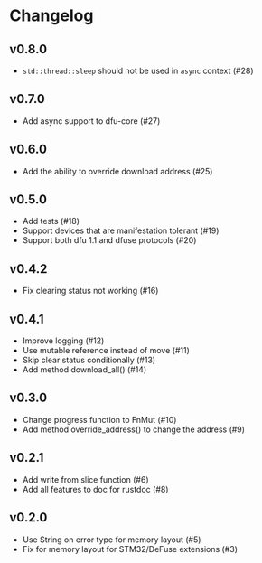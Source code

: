Changelog
=========

## v0.8.0

- `std::thread::sleep` should not be used in `async` context (#28)

## v0.7.0

- Add async support to dfu-core (#27)

## v0.6.0

- Add the ability to override download address (#25)

## v0.5.0

- Add tests (#18)
- Support devices that are manifestation tolerant (#19)
- Support both dfu 1.1 and dfuse protocols (#20)

## v0.4.2

- Fix clearing status not working (#16)

## v0.4.1

- Improve logging (#12)
- Use mutable reference instead of move (#11)
- Skip clear status conditionally (#13)
- Add method download_all() (#14)

## v0.3.0

- Change progress function to FnMut (#10)
- Add method override_address() to change the address (#9)

## v0.2.1

- Add write from slice function (#6)
- Add all features to doc for rustdoc (#8)

## v0.2.0

- Use String on error type for memory layout (#5)
- Fix for memory layout for STM32/DeFuse extensions (#3)

